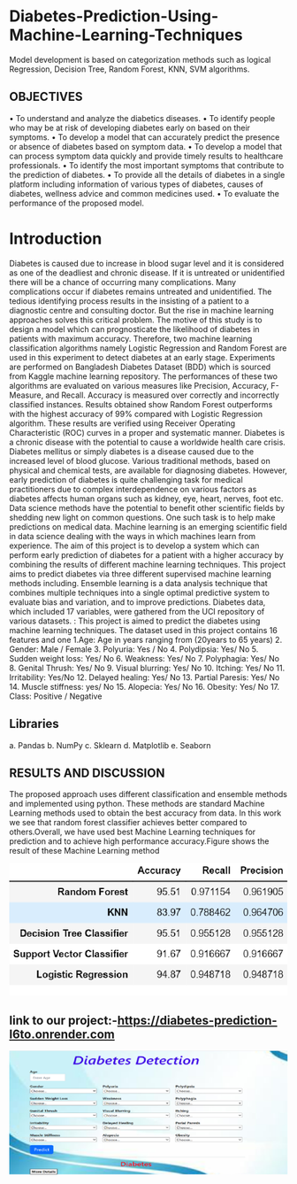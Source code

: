 # Diabetes-Prediction-Using-Machine-Learning-Techniques
 Model development is based on categorization methods such as logical Regression, Decision Tree, Random Forest, KNN, SVM algorithms. 
  ## OBJECTIVES
• To understand and analyze the diabetics diseases.
• To identify people who may be at risk of developing diabetes early on based on their
symptoms.
• To develop a model that can accurately predict the presence or absence of diabetes
based on symptom data.
• To develop a model that can process symptom data quickly and provide timely results
to healthcare professionals.
• To identify the most important symptoms that contribute to the prediction of diabetes.
• To provide all the details of diabetes in a single platform including information of
various types of diabetes, causes of diabetes, wellness advice and common medicines
used.
• To evaluate the performance of the proposed model.
# Introduction
Diabetes is caused due to increase in blood sugar level and it is considered as one of the deadliest and chronic disease. If it is untreated or unidentified there will be a chance of occurring many complications. Many complications occur if diabetes remains untreated and unidentified. The tedious identifying process results in the insisting of a patient to a diagnostic centre and consulting doctor. But the rise in machine learning approaches solves this critical problem. The motive of this study is to design a model which can prognosticate the likelihood of diabetes in patients with maximum accuracy. Therefore, two machine learning classification algorithms namely Logistic Regression and Random Forest are used in this experiment to detect diabetes at an early stage. Experiments are performed on Bangladesh Diabetes Dataset (BDD) which is sourced from Kaggle machine learning repository. The performances of these two algorithms are evaluated on various measures like Precision, Accuracy, F-Measure, and Recall. Accuracy is measured over correctly and incorrectly classified instances. Results obtained show Random Forest outperforms with the highest accuracy of 99% compared with Logistic Regression algorithm. These results are verified using Receiver Operating Characteristic (ROC) curves in a proper and systematic manner. Diabetes is a chronic disease with the potential to cause a worldwide health care crisis. Diabetes mellitus or simply diabetes is a disease caused due to the increased level of blood glucose. Various traditional methods, based on physical and chemical tests, are available for diagnosing diabetes. However, early prediction of diabetes is quite challenging task for medical practitioners due to complex interdependence on various factors as diabetes affects human organs such as kidney, eye, heart, nerves, foot etc. Data science methods have the potential to benefit other scientific fields by shedding new light on common questions. One such task is to help make predictions on medical data. Machine learning is an emerging scientific field in data science dealing with the ways in which machines learn from experience. The aim of this project is to develop a system which can perform early prediction of diabetes for a patient with a higher accuracy by combining the results of different machine learning techniques. This project aims to predict diabetes via three different supervised machine learning methods including. Ensemble learning is a data analysis technique that combines multiple techniques into a single optimal predictive system to evaluate bias and variation, and to improve predictions. Diabetes data, which included 17 variables, were gathered from the UCI repository of various datasets.
: This project is aimed to predict the diabetes using machine learning techniques. The dataset used in this project contains 16 features and one
1.Age: Age in years ranging from (20years to 65 years)
2. Gender: Male / Female
3. Polyuria: Yes / No
4. Polydipsia: Yes/ No
5. Sudden weight loss: Yes/ No
6. Weakness: Yes/ No
7. Polyphagia: Yes/ No
8. Genital Thrush: Yes/ No
9. Visual blurring: Yes/ No
10. Itching: Yes/ No
11. Irritability: Yes/No
12. Delayed healing: Yes/ No
13. Partial Paresis: Yes/ No
14. Muscle stiffness: yes/ No
15. Alopecia: Yes/ No
16. Obesity: Yes/ No
17. Class: Positive / Negative


## Libraries
a. Pandas
b. NumPy
c. Sklearn
d. Matplotlib
e. Seaborn

## RESULTS AND DISCUSSION
  The proposed approach uses different classification and ensemble methods and implemented using python. These methods are standard Machine Learning methods used to obtain the best accuracy from data. In this work we see that random forest classifier achieves better compared to others.Overall, we have used best Machine Learning techniques for prediction and to achieve high performance accuracy.Figure shows the result of these Machine Learning method


![Alt text](image-1.png)


## link to our project:-https://diabetes-prediction-l6to.onrender.com
![Alt text](image.png)
